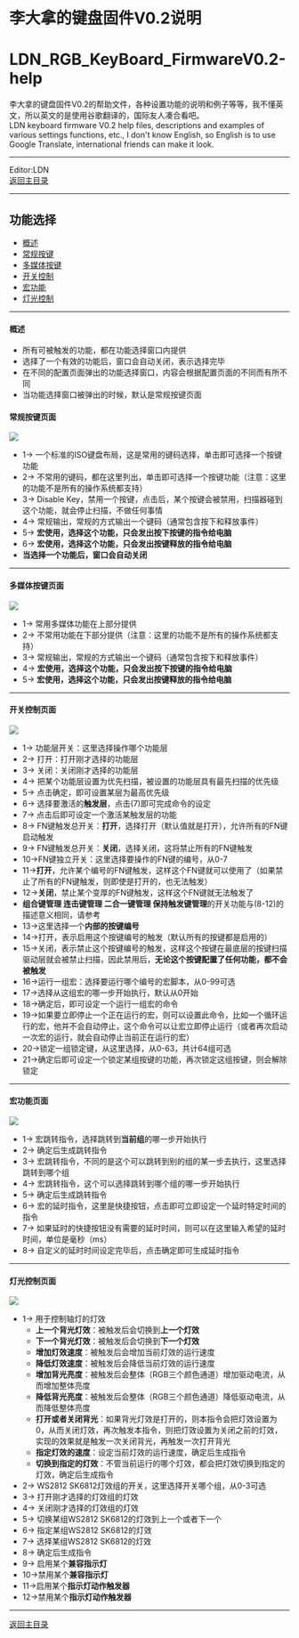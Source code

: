 ﻿李大拿的键盘固件V0.2说明
=====================
LDN_RGB_KeyBoard_FirmwareV0.2-help
=====================
李大拿的键盘固件V0.2的帮助文件，各种设置功能的说明和例子等等，我不懂英文，所以英文的是使用谷歌翻译的，国际友人凑合看吧。<br>
LDN keyboard firmware V0.2 help files, descriptions and examples of various settings functions, etc., I don't know English, so English is to use Google Translate, international friends can make it look.
****
Editor:LDN<br>
[返回主目录](https://github.com/lswhome/LDN_RGB_KeyBoard_FirmwareV0.2-help "点击返回")
****


## 功能选择
   * [概述](#概述)
   * [常规按键](#常规按键页面)
   * [多媒体按键](#多媒体按键页面)
   * [开关控制](#开关控制页面)
   * [宏功能](#宏功能页面)
   * [灯光控制](#灯光控制页面)
   ----
#### 概述
   * 所有可被触发的功能，都在功能选择窗口内提供
   * 选择了一个有效的功能后，窗口会自动关闭，表示选择完毕
   * 在不同的配置页面弹出的功能选择窗口，内容会根据配置页面的不同而有所不同
   * 当功能选择窗口被弹出的时候，默认是常规按键页面
#### 常规按键页面
![](FuncSelect_NormalKey.png)
   * 1-> 一个标准的ISO键盘布局，这是常用的键码选择，单击即可选择一个按键功能
   * 2-> 不常用的键码，都在这里列出，单击即可选择一个按键功能（注意：这里的功能不是所有的操作系统都支持）
   * 3-> Disable Key，禁用一个按键，点击后，某个按键会被禁用，扫描器碰到这个功能，就会停止扫描，不做任何事情
   * 4-> 常规输出，常规的方式输出一个键码（通常包含按下和释放事件）
   * 5-> **宏使用，选择这个功能，只会发出按下按键的指令给电脑**
   * 6-> **宏使用，选择这个功能，只会发出按键释放的指令给电脑**
   * **当选择一个功能后，窗口会自动关闭**
----
#### 多媒体按键页面
![](FuncSelect_MediaKey.png)
   * 1-> 常用多媒体功能在上部分提供
   * 2-> 不常用功能在下部分提供（注意：这里的功能不是所有的操作系统都支持）
   * 3-> 常规输出，常规的方式输出一个键码（通常包含按下和释放事件）
   * 4-> **宏使用，选择这个功能，只会发出按下按键的指令给电脑**
   * 5-> **宏使用，选择这个功能，只会发出按键释放的指令给电脑**
----
#### 开关控制页面
![](FuncSelect_Switch.png)
   * 1-> 功能层开关：这里选择操作哪个功能层
   * 2-> 打开：打开刚才选择的功能层
   * 3-> 关闭：关闭刚才选择的功能层
   * 4-> 把某个功能层设置为优先扫描，被设置的功能层具有最先扫描的优先级
   * 5-> 点击确定，即可设置某层为最高优先级
   * 6-> 选择要激活的**触发层**，点击(7)即可完成命令的设定
   * 7-> 点击后即可设定一个激活某触发层的功能
   * 8-> FN键触发总开关：**打开**，选择打开（默认值就是打开），允许所有的FN键启动触发
   * 9-> FN键触发总开关：**关闭**，选择关闭，这将禁止所有的FN键触发
   * 10->FN键独立开关：这里选择要操作的FN键的编号，从0-7
   * 11->**打开**，允许某个编号的FN键触发，这样这个FN键就可以使用了（如果禁止了所有的FN键触发，则即使是打开的，也无法触发）
   * 12->**关闭**，禁止某个变厚的FN键触发，这样这个FN键就无法触发了
   * **组合键管理 连击键管理 二合一键管理 保持触发键管理**的开关功能与(8-12)的描述意义相同，请参考
   * 13->这里选择一个**内部的按键编号**
   * 14->打开，表示启用这个按键编号的触发（默认所有的按键都是启用的）
   * 15->关闭，表示禁止这个按键编号的触发，这样这个按键在最底层的按键扫描驱动层就会被禁止扫描，因此禁用后，**无论这个按键配置了任何功能，都不会被触发**
   * 16->运行一组宏：选择要运行哪个编号的宏脚本，从0-99可选
   * 17->选择从这组宏的哪一步开始执行，默认从0开始
   * 18->确定后，即可设定一个运行一组宏的命令
   * 19->如果要立即停止一个正在运行的宏，则可以设置此命令，比如一个循环运行的宏，他并不会自动停止，这个命令可以让宏立即停止运行（或者再次启动一次宏的运行，就会自动停止当前正在运行的宏）
   * 20->锁定一组锁定键，从这里选择，从0-63，共计64组可选
   * 21->确定后即可设定一个锁定某组按键的功能，再次锁定这组按键，则会解除锁定
----
#### 宏功能页面
![](FuncSelect_Macro.png)
   * 1-> 宏跳转指令，选择跳转到**当前组**的哪一步开始执行
   * 2-> 确定后生成跳转指令
   * 3-> 宏跳转指令，不同的是这个可以跳转到别的组的某一步去执行，这里选择跳转到哪个组
   * 4-> 宏跳转指令，这个可以选择跳转到哪个组的哪一步开始执行
   * 5-> 确定后生成跳转指令
   * 6-> 宏的延时指令，这里是快捷按钮，点击即可立即设定一个延时特定时间的指令
   * 7-> 如果延时的快捷按钮没有需要的延时时间，则可以在这里输入希望的延时时间，单位是毫秒（ms）
   * 8-> 自定义的延时时间设定完毕后，点击确定即可生成延时指令
----
#### 灯光控制页面
![](FuncSelect_LED_Switch.png)
   * 1-> 用于控制轴灯的灯效
     * **上一个背光灯效**：被触发后会切换到**上一个灯效**
     * **下一个背光灯效**：被触发后会切换到**下一个灯效**
     * **增加灯效速度**：被触发后会增加当前灯效的运行速度
     * **降低灯效速度**：被触发后会降低当前灯效的运行速度
     * **增加背光亮度**：被触发后会整体（RGB三个颜色通道）增加驱动电流，从而增加整体亮度
     * **降低背光亮度**：被触发后会整体（RGB三个颜色通道）降低驱动电流，从而降低整体亮度
     * **打开或者关闭背光**：如果背光灯效是打开的，则本指令会把灯效设置为0，从而关闭灯效，再次触发本指令，则把灯效设置为关闭之前的灯效，实现的效果就是触发一次关闭背光，再触发一次打开背光
     * **指定灯效的速度**：设定当前灯效的运行速度，确定后生成指令
     * **切换到指定的灯效**：不管当前运行的哪个灯效，都会把灯效切换到指定的灯效，确定后生成指令
   * 2-> WS2812 SK6812灯效组的开关，这里选择开关哪个组，从0-3可选
   * 3-> 打开刚才选择的灯效组的灯效
   * 4-> 关闭刚才选择的灯效组的灯效
   * 5-> 切换某组WS2812 SK6812的灯效到上一个或者下一个
   * 6-> 指定某组WS2812 SK6812的灯效
   * 7-> 选择某组WS2812 SK6812的灯效
   * 8-> 确定后生成指令
   * 9-> 启用某个**兼容指示灯**
   * 10->禁用某个**兼容指示灯**
   * 11->启用某个**指示灯动作触发器**
   * 12->禁用某个**指示灯动作触发器**  
****
[返回主目录](https://github.com/lswhome/LDN_RGB_KeyBoard_FirmwareV0.2-help "点击返回")










